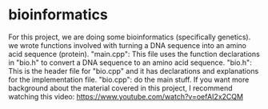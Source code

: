 # bioinformatics
For this project, we are doing some bioinformatics (specifically genetics). we wrote functions involved with turning a DNA sequence into an amino acid sequence (protein). "main.cpp": This file uses the function declarations in "bio.h" to convert a DNA sequence to an amino acid sequence. "bio.h": This is the header file for "bio.cpp" and it has declarations and explanations for the implementation file. "bio.cpp": do the main stuff. If you want more background about the material covered in this project, I recommend watching this video: https://www.youtube.com/watch?v=oefAI2x2CQM
